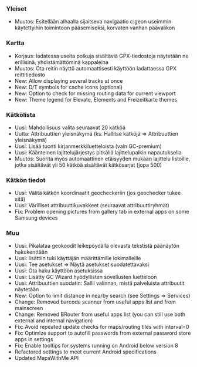 ### Yleiset
- Muutos: Esitellään alhaalla sijaitseva navigaatio c:geon useimmin käytettyihin toimintoon pääsemiseksi, korvaten vanhan päävalikon

### Kartta
- Korjaus: ladatessa useita polkuja sisältäviä GPX-tiedostoja näytetään ne erillisinä, yhdistämättöminä kappaleina
- Muutos: Ota reitin näyttö automaattisesti käyttöön ladattaessa GPX reittitiedosto
- New: Allow displaying several tracks at once
- New: D/T symbols for cache icons (optional)
- New: Option to check for missing routing data for current viewport
- New: Theme legend for Elevate, Elements and Freizeitkarte themes

### Kätkölista
- Uusi: Mahdollisuus valita seuraavat 20 kätköä
- Uutta: Attribuuttien yleisnäkymä (ks. Hallitse kätköjä => Attribuuttien yleisnäkymä)
- Uusi: Lisää tuonti kirjanmerkkiluetteloista (vain GC-premium)
- Uusi: Käänteinen lajittelujärjestys pitkällä lajittelupalkin napautuksella
- Muutos: Suorita myös automaattinen etäisyyden mukaan lajittelu listoille, jotka sisältävät yli 50 kätköä sisältävät kätkösarjat (jopa 500)

### Kätkön tiedot
- Uusi: Välitä kätkön koordinaatit geocheckeriin (jos geochecker tukee sitä)
- Uusi: Värilliset attribuuttikuvakkeet (seuraavat attribuuttiryhmät)
- Fix: Problem opening pictures from gallery tab in external apps on some Samsung devices

### Muu
- Uusi: Pikalataa geokoodit leikepöydällä olevasta tekstistä päänäytön hakukenttään
- Uusi: lisättiin tuki käyttäjän määrittämille lokimalleille
- Uusi: Tee asetukset => Näytä asetukset suodatettavaksi
- Uusi: Ota haku käyttöön asetuksissa
- Uusi: Lisätty GC Wizard hyödyllisten sovellusten luetteloon
- Uusi: Attribuuttien suodatin: Sallii valinnan, mistä palveluista attribuutit näytetään
- New: Option to limit distance in nearby search (see Settings => Services)
- Change: Removed barcode scanner from useful apps list and from mainscreen
- Change: Removed BRouter from useful apps list (you can still use both external and internal navigation)
- Fix: Avoid repeated update checks for maps/routing tiles with interval=0
- Fix: Optimize support to autofill passwords from external password store apps in settings
- Fix: Enable tooltips for systems running on Android below version 8
- Refactored settings to meet current Android specifications
- Updated MapsWithMe API
